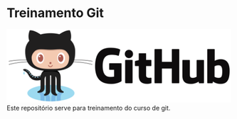 # Treinamento Git

![Inserindo imagem](./git.png)
Este repositório serve para treinamento do curso de git.
